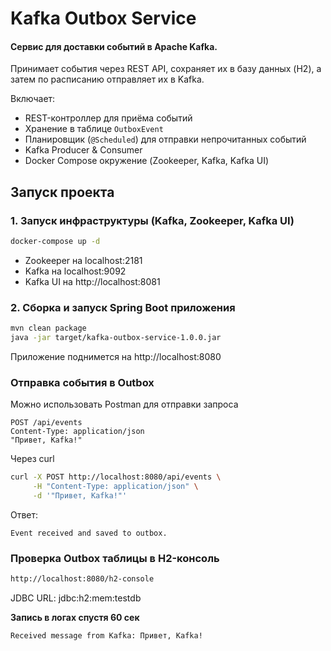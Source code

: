 # Kafka Outbox Service
#### Сервис для доставки событий в **Apache Kafka**.
Принимает события через REST API, сохраняет их в базу данных (H2), а затем по расписанию отправляет их в Kafka.

Включает:
- REST-контроллер для приёма событий
- Хранение в таблице `OutboxEvent`
- Планировщик (`@Scheduled`) для отправки непрочитанных событий
- Kafka Producer & Consumer
- Docker Compose окружение (Zookeeper, Kafka, Kafka UI)

## Запуск проекта
### 1. Запуск инфраструктуры (Kafka, Zookeeper, Kafka UI)
```bash
docker-compose up -d
```
- Zookeeper на localhost:2181
- Kafka на localhost:9092
- Kafka UI на http://localhost:8081

### 2. Сборка и запуск Spring Boot приложения
```bash
mvn clean package
java -jar target/kafka-outbox-service-1.0.0.jar
```
Приложение поднимется на http://localhost:8080
### Отправка события в Outbox
Можно использовать Postman для отправки запроса
```http
POST /api/events
Content-Type: application/json
"Привет, Kafka!"
```
Через curl
```bash
curl -X POST http://localhost:8080/api/events \
     -H "Content-Type: application/json" \
     -d '"Привет, Kafka!"'
```
Ответ:
``` vbnet
Event received and saved to outbox.
```
### Проверка Outbox таблицы в H2-консоль

```bash
http://localhost:8080/h2-console
```
JDBC URL: jdbc:h2:mem:testdb

**Запись в логах спустя 60 сек**
```
Received message from Kafka: Привет, Kafka!
```


